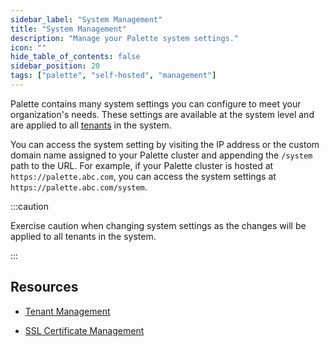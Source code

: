 ```yaml
---
sidebar_label: "System Management"
title: "System Management"
description: "Manage your Palette system settings."
icon: ""
hide_table_of_contents: false
sidebar_position: 20
tags: ["palette", "self-hosted", "management"]
---
```


Palette contains many system settings you can configure to meet your organization's needs. These settings are available at the system level and are applied to all [tenants](../../glossary-all.md#tenant) in the system. 

You can access the system setting by visiting the IP address or the custom domain name assigned to your Palette cluster and appending the `/system` path to the URL. For example, if your Palette cluster is hosted at `https://palette.abc.com`, you can access the system settings at `https://palette.abc.com/system`.



:::caution

Exercise caution when changing system settings as the changes will be applied to all tenants in the system.

:::


## Resources


* [Tenant Management](../system-management/tenant-management.md)


* [SSL Certificate Management](../system-management/ssl-certificate-management.md)
